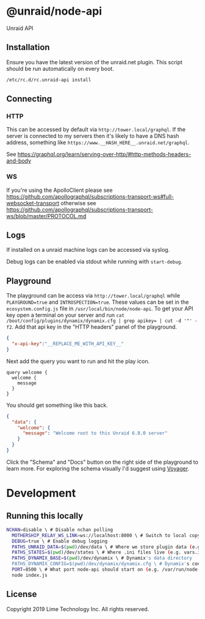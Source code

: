 # @unraid/node-api

Unraid API

## Installation

Ensure you have the latest version of the unraid.net plugin.
This script should be run automatically on every boot.
```bash
/etc/rc.d/rc.unraid-api install
```

## Connecting

### HTTP
This can be accessed by default via `http://tower.local/graphql`. If the server is connected to my servers then it's likely to have a DNS hash address, something like `https://www.__HASH_HERE__.unraid.net/graphql`.

See https://graphql.org/learn/serving-over-http/#http-methods-headers-and-body

### WS
If you're using the ApolloClient please see https://github.com/apollographql/subscriptions-transport-ws#full-websocket-transport otherwise see https://github.com/apollographql/subscriptions-transport-ws/blob/master/PROTOCOL.md

## Logs

If installed on a unraid machine logs can be accessed via syslog.

Debug logs can be enabled via stdout while running with `start-debug`.

## Playground

The playground can be access via `http://tower.local/graphql` while `PLAYGROUND=true` and `INTROSPECTION=true`. These values can be set in the `ecosystem.config.js` file in `/usr/local/bin/node/node-api`.
To get your API key open a terminal on your server and run `cat /boot/config/plugins/dynamix/dynamix.cfg | grep apikey= | cut -d '"' -f2`. Add that api key in the "HTTP headers" panel of the playground.

```json
{
  "x-api-key":"__REPLACE_ME_WITH_API_KEY__"
}
```

Next add the query you want to run and hit the play icon.
```gql
query welcome {
  welcome {
    message
  }
}
```

You should get something like this back.
```json
{
  "data": {
    "welcome": {
      "message": "Welcome root to this Unraid 6.8.0 server"
    }
  }
}
```

Click the "Schema" and "Docs" button on the right side of the playground to learn more.
For exploring the schema visually I'd suggest using [Voyager](https://apis.guru/graphql-voyager/).

# Development

## Running this locally
```bash
NCHAN=disable \ # Disable nchan polling
  MOTHERSHIP_RELAY_WS_LINK=ws://localhost:8000 \ # Switch to local copy of mothership
  DEBUG=true \ # Enable debug logging
  PATHS_UNRAID_DATA=$(pwd)/dev/data \ # Where we store plugin data (e.g. permissions.json)
  PATHS_STATES=$(pwd)/dev/states \ # Where .ini files live (e.g. vars.ini)
  PATHS_DYNAMIX_BASE=$(pwd)/dev/dynamix \ # Dynamix's data directory
  PATHS_DYNAMIX_CONFIG=$(pwd)/dev/dynamix/dynamix.cfg \ # Dynamix's config file
  PORT=8500 \ # What port node-api should start on (e.g. /var/run/node-api.sock or 8000)
  node index.js
```

## License
Copyright 2019 Lime Technology Inc. All rights reserved.
